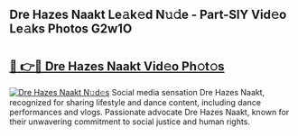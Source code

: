 ## Dre Hazes Naakt Le𝚊k𝚎d N𝚞𝚍e - Part-SlY Vid𝚎o Le𝚊ks Photos G2w1O

# <h2><a href="http://fb7m1i.evod.top/?m=Dre+Hazes+Naakt">🔗 👉🔴 Dre Hazes Naakt Vid𝚎o Ph𝚘t𝚘s</a></h2>

[![Dre Hazes Naakt N𝚞d𝚎s](https://i.imgur.com/8V9OHl7.gif)](http://fb7m1i.evod.top/?m=Dre+Hazes+Naakt)
Social media sensation Dre Hazes Naakt, recognized for sharing lifestyle and dance content, including dance performances and vlogs. Passionate advocate Dre Hazes Naakt, known for their unwavering commitment to social justice and human rights. 

